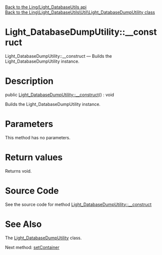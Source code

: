 [Back to the Ling/Light_DatabaseUtils api](https://github.com/lingtalfi/Light_DatabaseUtils/blob/master/doc/api/Ling/Light_DatabaseUtils.md)<br>
[Back to the Ling\Light_DatabaseUtils\Util\Light_DatabaseDumpUtility class](https://github.com/lingtalfi/Light_DatabaseUtils/blob/master/doc/api/Ling/Light_DatabaseUtils/Util/Light_DatabaseDumpUtility.md)


Light_DatabaseDumpUtility::__construct
================



Light_DatabaseDumpUtility::__construct — Builds the Light_DatabaseDumpUtility instance.




Description
================


public [Light_DatabaseDumpUtility::__construct](https://github.com/lingtalfi/Light_DatabaseUtils/blob/master/doc/api/Ling/Light_DatabaseUtils/Util/Light_DatabaseDumpUtility/__construct.md)() : void




Builds the Light_DatabaseDumpUtility instance.




Parameters
================

This method has no parameters.


Return values
================

Returns void.








Source Code
===========
See the source code for method [Light_DatabaseDumpUtility::__construct](https://github.com/lingtalfi/Light_DatabaseUtils/blob/master/Util/Light_DatabaseDumpUtility.php#L27-L30)


See Also
================

The [Light_DatabaseDumpUtility](https://github.com/lingtalfi/Light_DatabaseUtils/blob/master/doc/api/Ling/Light_DatabaseUtils/Util/Light_DatabaseDumpUtility.md) class.

Next method: [setContainer](https://github.com/lingtalfi/Light_DatabaseUtils/blob/master/doc/api/Ling/Light_DatabaseUtils/Util/Light_DatabaseDumpUtility/setContainer.md)<br>


